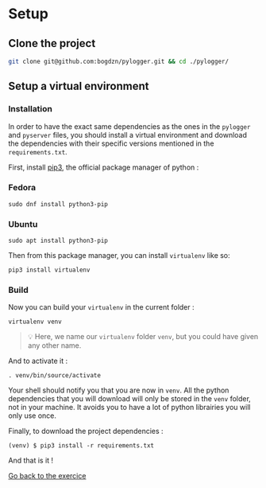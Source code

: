 # Setup

## Clone the project
```sh
git clone git@github.com:bogdzn/pylogger.git && cd ./pylogger/
```
## Setup a virtual environment

### Installation

In order to have the exact same dependencies as the ones in the `pylogger` and `pyserver` files,
you should install a virtual environment and download the dependencies with their specific versions
mentioned in the `requirements.txt`.

First, install [pip3](), the official package manager of python : 

### Fedora
```shell
sudo dnf install python3-pip
```

### Ubuntu
```shell
sudo apt install python3-pip
```
Then from this package manager, you can install `virtualenv` like so:

```shell
pip3 install virtualenv
```

### Build
Now you can build your `virtualenv` in the current folder : 
```shell
virtualenv venv
```
> :bulb: Here, we name our `virtualenv` folder `venv`, but you could have given any other name.

And to activate it : 

```shell
. venv/bin/source/activate
```
Your shell should notify you that you are now in `venv`. All the python dependencies that you will download
will only be stored in the `venv` folder, not in your machine. It avoids you to have a lot of python librairies
you will only use once.

Finally, to download the project dependencies :

```shell
(venv) $ pip3 install -r requirements.txt
```

And that is it !

[Go back to the exercice](./README.md)